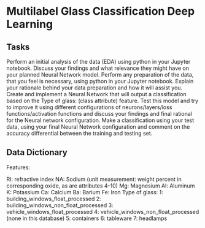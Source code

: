 # Multilabel Glass Classification Deep Learning

## Tasks
Perform an initial analysis of the data (EDA) using python in your Jupyter notebook. Discuss your findings and what relevance they might have on your planned Neural Network model.
Perform any preparation of the data, that you feel is necessary, using python in your Jupyter notebook. Explain your rationale behind your data preparation and how it will assist you.
Create and implement a Neural Network that will output a classification based on the Type of glass: (class attribute) feature. Test this model and try to improve it using different configurations of neurons/layers/loss functions/activation functions and discuss your findings and final rational for the Neural network configuration.
Make a classification using your test data, using your final Neural Network configuration and comment on the accuracy differential between the training and testing set.

## Data Dictionary
Features:

RI: refractive index
NA: Sodium (unit measurement: weight percent in corresponding oxide, as are attributes 4-10)
Mg: Magnesium
Al: Aluminum
K: Potassium
Ca: Calcium
Ba: Barium
Fe: Iron
Type of glass:
1: building_windows_float_processed
2: building_windows_non_float_processed
3: vehicle_windows_float_processed
4: vehicle_windows_non_float_processed (none in this database)
5: containers
6: tableware
7: headlamps
